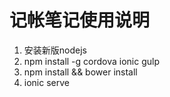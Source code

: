 # 记帐笔记使用说明

1. 安装新版nodejs
2. npm install -g cordova ionic gulp
3. npm install && bower install
4. ionic serve
